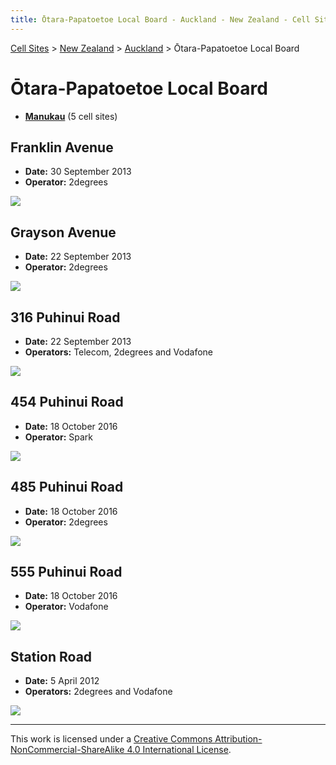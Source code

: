 ```yaml
---
title: Ōtara-Papatoetoe Local Board - Auckland - New Zealand - Cell Sites
---
```


[Cell Sites](../../../) > [New Zealand](../../) > [Auckland](../) > Ōtara-Papatoetoe Local Board

# Ōtara-Papatoetoe Local Board

* **[Manukau](manukau)** (5 cell sites)

## Franklin Avenue

* **Date:** 30 September 2013
* **Operator:** 2degrees

![](https://f001.backblazeb2.com/file/CellSites/NZ/AUK/%C5%8Ctara-Papatoetoe/20130930-120441.jpg)

## Grayson Avenue

* **Date:** 22 September 2013
* **Operator:** 2degrees

![](https://f001.backblazeb2.com/file/CellSites/NZ/AUK/%C5%8Ctara-Papatoetoe/20130922-125014.jpg)

## 316 Puhinui Road

* **Date:** 22 September 2013
* **Operators:** Telecom, 2degrees and Vodafone

![](https://f001.backblazeb2.com/file/CellSites/NZ/AUK/%C5%8Ctara-Papatoetoe/20130922-122544.jpg)

## 454 Puhinui Road

* **Date:** 18 October 2016
* **Operator:** Spark

![](https://f001.backblazeb2.com/file/CellSites/NZ/AUK/%C5%8Ctara-Papatoetoe/20161018-124235.jpg)

## 485 Puhinui Road

* **Date:** 18 October 2016
* **Operator:** 2degrees

![](https://f001.backblazeb2.com/file/CellSites/NZ/AUK/%C5%8Ctara-Papatoetoe/20161018-124201.jpg)

## 555 Puhinui Road

* **Date:** 18 October 2016
* **Operator:** Vodafone

![](https://f001.backblazeb2.com/file/CellSites/NZ/AUK/%C5%8Ctara-Papatoetoe/20161018-123614.jpg)

## Station Road

* **Date:** 5 April 2012
* **Operators:** 2degrees and Vodafone

![](https://f001.backblazeb2.com/file/CellSites/NZ/AUK/%C5%8Ctara-Papatoetoe/20120405-173835.jpg)

---

This work is licensed under a [Creative Commons Attribution-NonCommercial-ShareAlike 4.0 International License](http://creativecommons.org/licenses/by-nc-sa/4.0/).
